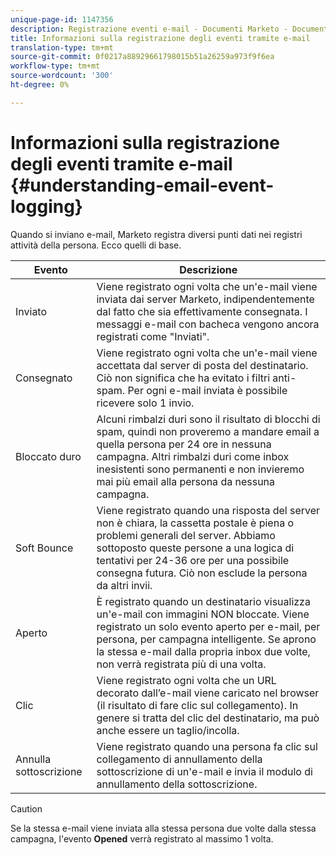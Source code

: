 ```yaml
---
unique-page-id: 1147356
description: Registrazione eventi e-mail - Documenti Marketo - Documentazione prodotto
title: Informazioni sulla registrazione degli eventi tramite e-mail
translation-type: tm+mt
source-git-commit: 0f0217a88929661798015b51a26259a973f9f6ea
workflow-type: tm+mt
source-wordcount: '300'
ht-degree: 0%

---
```



# Informazioni sulla registrazione degli eventi tramite e-mail {#understanding-email-event-logging}

Quando si inviano e-mail, Marketo registra diversi punti dati nei registri attività della persona. Ecco quelli di base.

| Evento | Descrizione |
|---|---|
| Inviato | Viene registrato ogni volta che un&#39;e-mail viene inviata dai server Marketo, indipendentemente dal fatto che sia effettivamente consegnata. I messaggi e-mail con bacheca vengono ancora registrati come &quot;Inviati&quot;. |
| Consegnato | Viene registrato ogni volta che un&#39;e-mail viene accettata dal server di posta del destinatario. Ciò non significa che ha evitato i filtri anti-spam. Per ogni e-mail inviata è possibile ricevere solo 1 invio. |
| Bloccato duro | Alcuni rimbalzi duri sono il risultato di blocchi di spam, quindi non proveremo a mandare email a quella persona per 24 ore in nessuna campagna. Altri rimbalzi duri come inbox inesistenti sono permanenti e non invieremo mai più email alla persona da nessuna campagna. |
| Soft Bounce | Viene registrato quando una risposta del server non è chiara, la cassetta postale è piena o problemi generali del server. Abbiamo sottoposto queste persone a una logica di tentativi per 24-36 ore per una possibile consegna futura. Ciò non esclude la persona da altri invii. |
| Aperto | È registrato quando un destinatario visualizza un&#39;e-mail con immagini NON bloccate. Viene registrato un solo evento aperto per e-mail, per persona, per campagna intelligente. Se aprono la stessa e-mail dalla propria inbox due volte, non verrà registrata più di una volta. |
| Clic | Viene registrato ogni volta che un URL decorato dall’e-mail viene caricato nel browser (il risultato di fare clic sul collegamento). In genere si tratta del clic del destinatario, ma può anche essere un taglio/incolla. |
| Annulla sottoscrizione | Viene registrato quando una persona fa clic sul collegamento di annullamento della sottoscrizione di un&#39;e-mail e invia il modulo di annullamento della sottoscrizione. |

>[!CAUTION]
>
>Se la stessa e-mail viene inviata alla stessa persona due volte dalla stessa campagna, l&#39;evento **Opened** verrà registrato al massimo 1 volta.
